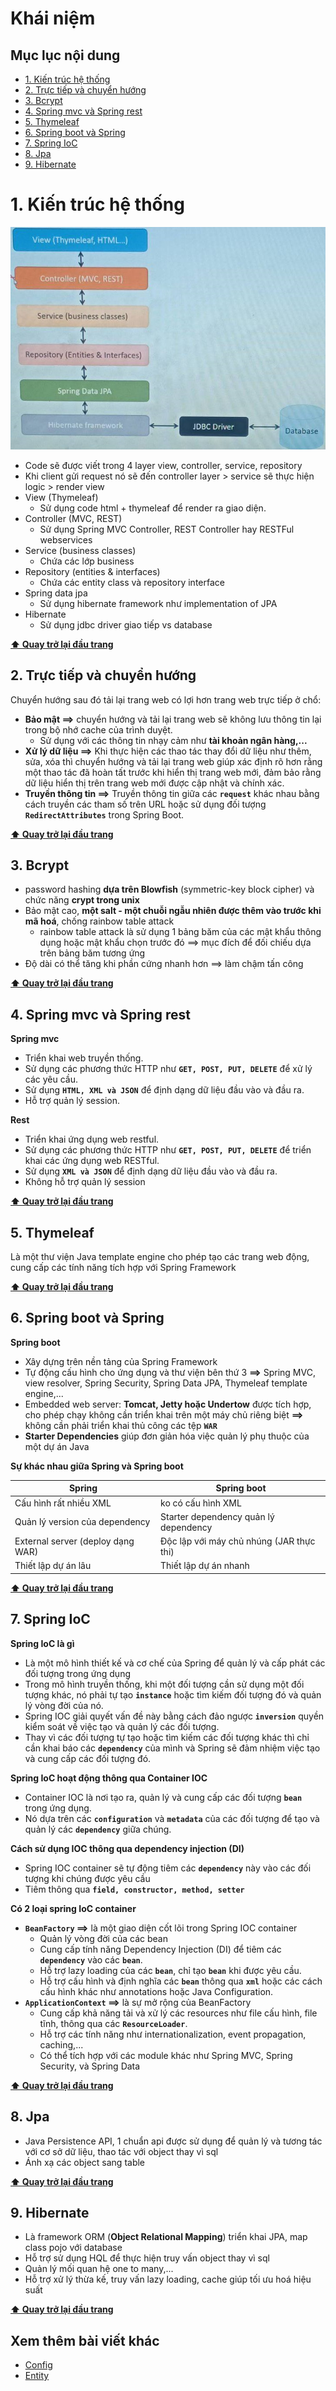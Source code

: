 # Khái niệm

## Mục lục nội dung

- [1. Kiến trúc hệ thống](#1-kiến-trúc-hệ-thống)
- [2. Trực tiếp và chuyển hướng](#2-trực-tiếp-và-chuyển-hướng)
- [3. Bcrypt](#3-bcrypt)
- [4. Spring mvc và Spring rest](#4-spring-mvc-và-spring-rest)
- [5. Thymeleaf](#5-thymeleaf)
- [6. Spring boot và Spring](#6-spring-boot-và-spring)
- [7. Spring IoC](#7-spring-ioc)
- [8. Jpa](#8-jpa)
- [9. Hibernate](#9-hibernate)

# 1. Kiến trúc hệ thống

![architecture](/assets/architecture.jpg)

- Code sẽ được viết trong 4 layer view, controller, service, repository
- Khi client gửi request nó sẽ đến controller layer > service sẽ thực hiện logic > render view
- View (Thymeleaf)
  - Sử dụng code html + thymeleaf để render ra giao diện.
- Controller (MVC, REST)
  - Sử dụng Spring MVC Controller, REST Controller hay RESTFul webservices
- Service (business classes)
  - Chứa các lớp business
- Repository (entities & interfaces)
  - Chứa các entity class và repository interface
- Spring data jpa
  - Sử dụng hibernate framework như implementation of JPA
- Hibernate
  - Sử dụng jdbc driver giao tiếp vs database

**[⬆ Quay trở lại đầu trang](#mục-lục-nội-dung)**

## 2. Trực tiếp và chuyển hướng

Chuyển hướng sau đó tải lại trang web có lợi hơn trang web trực tiếp ở chổ:

- **Bảo mật ==>** chuyển hướng và tải lại trang web sẽ không lưu thông tin lại trong bộ nhớ cache của trình duyệt.
  - Sử dụng với các thông tin nhạy cảm như **tài khoản ngân hàng,...**
- **Xử lý dữ liệu ==>** Khi thực hiện các thao tác thay đổi dữ liệu như thêm, sửa, xóa thì chuyển hướng và tải lại trang web giúp xác định rõ hơn rằng một thao tác đã hoàn tất trước khi hiển thị trang web mới, đảm bảo rằng dữ liệu hiển thị trên trang web mới được cập nhật và chính xác.
- **Truyền thông tin ==>** Truyền thông tin giữa các **`request`** khác nhau bằng cách truyền các tham số trên URL hoặc sử dụng đối tượng **`RedirectAttributes`** trong Spring Boot.

**[⬆ Quay trở lại đầu trang](#mục-lục-nội-dung)**

## 3. Bcrypt

- password hashing **dựa trên Blowfish** (symmetric-key block cipher) và chức năng **crypt trong unix**
- Bảo mật cao, **một salt - một chuỗi ngẫu nhiên được thêm vào trước khi mã hoá**, chống rainbow table attack
  - rainbow table attack là sử dụng 1 bảng băm của các mật khẩu thông dụng hoặc mật khẩu chọn trước đó ==> mục đích để đối chiếu dựa trên bảng băm tương ứng
- Độ dài có thể tăng khi phần cứng nhanh hơn ==> làm chậm tấn công

**[⬆ Quay trở lại đầu trang](#mục-lục-nội-dung)**

## 4. Spring mvc và Spring rest

**Spring mvc**

- Triển khai web truyền thống.
- Sử dụng các phương thức HTTP như **`GET, POST, PUT, DELETE`** để xử lý các yêu cầu.
- Sử dụng **`HTML, XML và JSON`** để định dạng dữ liệu đầu vào và đầu ra.
- Hỗ trợ quản lý session.

**Rest**

- Triển khai ứng dụng web restful.
- Sử dụng các phương thức HTTP như **`GET, POST, PUT, DELETE`** để triển khai các ứng dụng web RESTful.
- Sử dụng **`XML và JSON`** để định dạng dữ liệu đầu vào và đầu ra.
- Không hỗ trợ quản lý session

**[⬆ Quay trở lại đầu trang](#mục-lục-nội-dung)**

## 5. Thymeleaf

Là một thư viện Java template engine cho phép tạo các trang web động, cung cấp các tính năng tích hợp với Spring Framework

**[⬆ Quay trở lại đầu trang](#mục-lục-nội-dung)**

## 6. Spring boot và Spring

**Spring boot**

- Xây dựng trên nền tảng của Spring Framework
- Tự động cấu hình cho ứng dụng và thư viện bên thứ 3 **==>** Spring MVC, view resolver, Spring Security, Spring Data JPA, Thymeleaf template engine,...
- Embedded web server: **Tomcat, Jetty hoặc Undertow** được tích hợp, cho phép chạy không cần triển khai trên một máy chủ riêng biệt **==>** không cần phải triển khai thủ công các tệp **`WAR`**
- **Starter Dependencies** giúp đơn giản hóa việc quản lý phụ thuộc của một dự án Java

**Sự khác nhau giữa Spring và Spring boot**

| Spring                            | Spring boot                              |
| --------------------------------- | ---------------------------------------- |
| Cấu hình rất nhiều XML            | ko có cấu hình XML                       |
| Quản lý version của dependency    | Starter dependency quản lý dependency    |
| External server (deploy dạng WAR) | Độc lập với máy chủ nhúng (JAR thực thi) |
| Thiết lập dự án lâu               | Thiết lập dự án nhanh                    |

**[⬆ Quay trở lại đầu trang](#mục-lục-nội-dung)**

## 7. Spring IoC

**Spring IoC là gì**

- Là một mô hình thiết kế và cơ chế của Spring để quản lý và cấp phát các đối tượng trong ứng dụng
- Trong mô hình truyền thống, khi một đối tượng cần sử dụng một đối tượng khác, nó phải tự tạo **`instance`** hoặc tìm kiếm đối tượng đó và quản lý vòng đời của nó.
- Spring IOC giải quyết vấn đề này bằng cách đảo ngược **`inversion`** quyền kiểm soát về việc tạo và quản lý các đối tượng.
- Thay vì các đối tượng tự tạo hoặc tìm kiếm các đối tượng khác thì chỉ cần khai báo các **`dependency`** của mình và Spring sẽ đảm nhiệm việc tạo và cung cấp các đối tượng đó.

**Spring IoC hoạt động thông qua Container IOC**

- Container IOC là nơi tạo ra, quản lý và cung cấp các đối tượng **`bean`** trong ứng dụng.
- Nó dựa trên các **`configuration`** và **`metadata`** của các đối tượng để tạo và quản lý các **`dependency`** giữa chúng.

**Cách sử dụng IOC thông qua dependency injection (DI)**

- Spring IOC container sẽ tự động tiêm các **`dependency`** này vào các đối tượng khi chúng được yêu cầu
- Tiêm thông qua **`field, constructor, method, setter`**

**Có 2 loại spring IoC container**

- **`BeanFactory` ==>** là một giao diện cốt lõi trong Spring IOC container
  - Quản lý vòng đời của các bean
  - Cung cấp tính năng Dependency Injection (DI) để tiêm các **`dependency`** vào các **`bean`**.
  - Hỗ trợ lazy loading của các **`bean`**, chỉ tạo **`bean`** khi được yêu cầu.
  - Hỗ trợ cấu hình và định nghĩa các **`bean`** thông qua **`xml`** hoặc các cách cấu hình khác như annotations hoặc Java Configuration.
- **`ApplicationContext` ==>** là sự mở rộng của BeanFactory
  - Cung cấp khả năng tải và xử lý các resources như file cấu hình, file tĩnh, thông qua các **`ResourceLoader`**.
  - Hỗ trợ các tính năng như internationalization, event propagation, caching,...
  - Có thể tích hợp với các module khác như Spring MVC, Spring Security, và Spring Data

**[⬆ Quay trở lại đầu trang](#mục-lục-nội-dung)**

## 8. Jpa

- Java Persistence API, 1 chuẩn api được sử dụng để quản lý và tương tác với cơ sở dữ liệu, thao tác với object thay vì sql
- Ánh xạ các object sang table

**[⬆ Quay trở lại đầu trang](#mục-lục-nội-dung)**

## 9. Hibernate

- Là framework ORM (**Object Relational Mapping**) triển khai JPA, map class pojo với database
- Hỗ trợ sử dụng HQL để thực hiện truy vấn object thay vì sql
- Quản lý mối quan hệ one to many,...
- Hỗ trợ xử lý thừa kế, truy vấn lazy loading, cache giúp tối ưu hoá hiệu suất

**[⬆ Quay trở lại đầu trang](#mục-lục-nội-dung)**

## Xem thêm bài viết khác

- [Config](Day001.md)
- [Entity](Day003.md)
